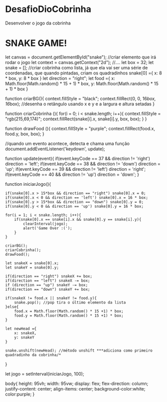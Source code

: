 # DesafioDioCobrinha
Desenvolver o jogo da cobrinha

<!DOCTYPE html>
<html lang="en">
<head>
    <meta charset="UTF-8">
    <meta name="viewport" content="width=device-width, initial-scale=1.0">
    <meta http-equiv="X-UA-Compatible" content="ie=edge">
    <title>Snake Game</title>
    <link rel="stylesheet" href="style2.css">
    <script defer src="script1.js"></script>
</head>
<body>
    <h1>SNAKE GAME!</h1>
    <canvas id="snake" width="512" height="512"></canvas>
</body>

</html> 

let canvas = document.getElementById("snake"); //criar elemento que irá rodar o jogo
let context = canvas.getContext("2d"); //....
let box = 32;
let snake = []; //criar cobrinha como lista, já que ela vai ser uma série de coordenadas, que quando pintadas, criam os quadradinhos
snake[0] ={
    x: 8 * box,
    y: 8 * box
}
let direction = "right";
let food ={
    x: Math.floor(Math.random() * 15 + 1) * box,
    y: Math.floor(Math.random() * 15 + 1) * box
}

function criarBG(){
    context.fillStyle = "black";
    context.fillRect(0, 0, 16*box, 16*box); //desenha o retângulo usando x e y e a largura e altura setadas
}

function criarCobrinha (){
    for(i = 0; i < snake.length; i++){
        context.fillStyle = "rgb(215,69,174)";
        context.fillRect(snake[i].x, snake[i].y, box, box);
    }
}

function drawFood (){
    context.fillStyle = "purple";
    context.fillRect(food.x, food.y, box, box);
}

//quando um evento acontece, detecta e chama uma função
document.addEventListener('keydown', update);

function update(event){
    if(event.keyCode == 37 && direction != 'right') direction = 'left';
    if(event.keyCode == 38 && direction != 'down') direction = 'up';
    if(event.keyCode == 39 && direction != 'left') direction = 'right';
    if(event.keyCode == 40 && direction != 'up') direction = 'down';
}

function iniciarJogo(){    

    if(snake[0].x > 15*box && direction == "right") snake[0].x = 0;
    if(snake[0].x < 0 && direction == 'left') snake[0].x = 16 * box;
    if(snake[0].y > 15*box && direction == "down") snake[0].y = 0;
    if(snake[0].y < 0 && direction == 'up') snake[0].y = 16 * box;

    for(i = 1; i < snake.length; i++){
        if(snake[0].x == snake[i].x && snake[0].y == snake[i].y){
            clearInterval(jogo);
            alert('Game Over :(');
        }
    }

    criarBG();
    criarCobrinha();
    drawFood();

    let snakeX = snake[0].x;
    let snakeY = snake[0].y;

    if(direction == "right") snakeX += box;
    if(direction == "left") snakeX -= box;
    if (direction == "up") snakeY -= box;
    if(direction == "down") snakeY += box;

    if(snakeX != food.x || snakeY != food.y){
        snake.pop(); //pop tira o último elemento da lista
    }else{
        food.x = Math.floor(Math.random() * 15 +1) * box;
        food.y = Math.floor(Math.random() * 15 +1) * box;
    }

    let newHead ={
        x: snakeX,
        y: snakeY
    }

    snake.unshift(newHead); //método unshift ***adiciona como primeiro quadradinho da cobrinha/*
}

let jogo = setInterval(iniciarJogo, 100); 


body{
    height: 95vh;
    width: 95vw;
    display: flex;
    flex-direction: column;
    justify-content: center;
    align-items: center;
    background-color:white;
    color:purple;
} 


